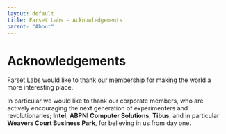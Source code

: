 ```yaml
---
layout: default
title: Farset Labs - Acknowledgements
parent: "About"
---
```


# Acknowledgements

Farset Labs would like to thank our membership for making the world a more interesting place. 

In particular we would like to thank our corporate members, who are actively encouraging the next generation of experimenters and revolutionaries; __Intel__, __ABPNI Computer Solutions__, __Tibus__, and in particular __Weavers Court Business Park__, for believing in us from day one.

